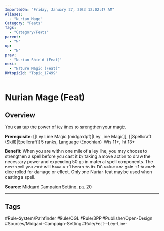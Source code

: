 ```yaml
---
ImportedOn: "Friday, January 27, 2023 12:02:47 AM"
Aliases:
  - "Nurian Mage"
Category: "Feats"
Tags:
  - "Category/Feats"
parent:
  - "N"
up:
  - "N"
prev:
  - "Nurian Shield (Feat)"
next:
  - "Nature Magic (Feat)"
RWtopicId: "Topic_17499"
---
```

# Nurian Mage (Feat)
## Overview
You can tap the power of ley lines to strengthen your magic.

**Prerequisite:** [[Ley Line Magic (midgardpf)|Ley Line Magic]], [[Spellcraft (Skill)|Spellcraft]] 5 ranks, Language (Enochian), Wis 11+, Int 13+

**Benefit:** When you are within one mile of a ley line, you may choose to strengthen a spell before you cast it by taking a move action to draw the necessary power and expending 50 gp in material spell components. The next spell you cast will have a +1 bonus to its DC value and gain +1 to each dice rolled for damage or effect. Only one Nurian feat may be used when casting a spell.

**Source:** Midgard Campaign Setting, pg. 20


---
## Tags
#Rule-System/Pathfinder #Rule/OGL #Rule/3PP #Publisher/Open-Design #Sources/Midgard-Campaign-Setting #Rule/Feat--Ley-Line-

